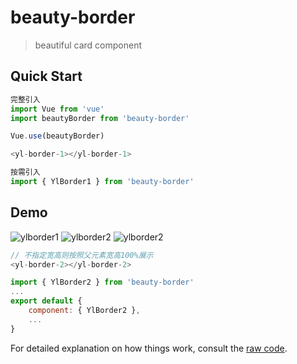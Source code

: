 <!--
 * @Descripttion: your project
 * @version: 1.0
 * @Author: WangYuLin
 * @Date: 2021-07-09 15:58:55
 * @LastEditors: WangYuLin
 * @LastEditTime: 2021-09-26 14:45:30
-->
# beauty-border

> beautiful card component

## Quick Start
``` javascript
完整引入
import Vue from 'vue'
import beautyBorder from 'beauty-border'

Vue.use(beautyBorder)

<yl-border-1></yl-border-1>

按需引入
import { YlBorder1 } from 'beauty-border'
```

## Demo
<yl-border-1></yl-border-1>
![ylborder1](https://webwangyl.github.io/beauty-border/src/assets/ylborder1.png)
<yl-border-2></yl-border-2>
![ylborder2](https://webwangyl.github.io/beauty-border/src/assets/ylborder2.png)
<yl-border-3></yl-border-3>
![ylborder2](https://webwangyl.github.io/beauty-border/src/assets/ylborder3.png)
``` javascript
// 不指定宽高则按照父元素宽高100%展示
<yl-border-2></yl-border-2>

import { YlBorder2 } from 'beauty-border'
...
export default {
    component: { YlBorder2 },
    ...
}
```

For detailed explanation on how things work, consult the [raw code](https://github.com/webwangyl/beauty-border/tree/master).
